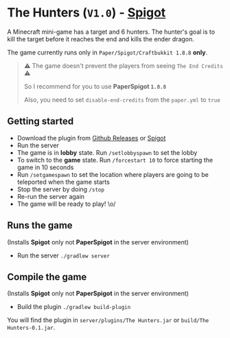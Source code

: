# The Hunters (`V1.0`) - [Spigot](https://www.spigotmc.org/resources/the-hunters.81065/)

A Minecraft mini-game has a target and 6 hunters.
The hunter's goal is to kill the target before it reaches the end and kills the ender dragon.

The game currently runs only in `Paper/Spigot/Craftbukkit 1.8.8` **only**.

> ⚠️ The game doesn't prevent the players from seeing `The End Credits` ⚠
>
> So I recommend for you to use **PaperSpigot `1.8.8`**
> 
> Also, you need to set `disable-end-credits` from the `paper.yml` to `true`

## Getting started
- Download the plugin from [Github Releases](https://github.com/iHDeveloper/TheHunters/releases) or [Spigot](https://www.spigotmc.org/resources/the-hunters.81065/)
- Run the server
- The game is in **lobby** state. Run `/setlobbyspawn` to set the lobby
- To switch to the **game** state. Run `/forcestart 10` to force starting the game in 10 seconds
- Run `/setgamespawn` to set the location where players are going to be teleported when the game starts
- Stop the server by doing `/stop`
- Re-run the server again
- The game will be ready to play! \o/

## Runs the game
(Installs **Spigot** only not **PaperSpigot** in the server environment)
- Run the server `./gradlew server`

## Compile the game
(Installs **Spigot** only not **PaperSpigot** in the server environment)
- Build the plugin `./gradlew build-plugin`

You will find the plugin in `server/plugins/The Hunters.jar` or `build/The Hunters-0.1.jar`.
